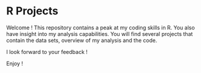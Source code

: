 # **R Projects**

Welcome ! This repository contains a peak at my coding skills in R. You also have insight into my analysis capabilities.  You will find several projects that contain the data sets, overview of my analysis and the code.

I look forward to your feedback !


Enjoy !

